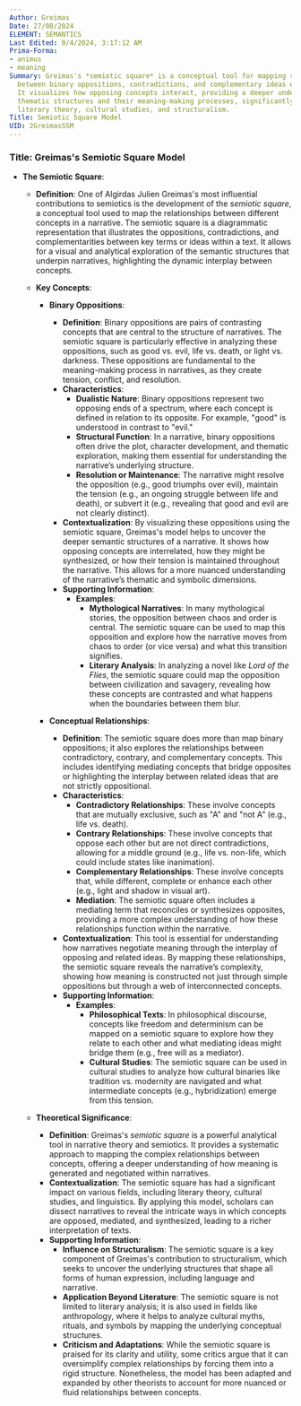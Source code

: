 ```yaml
---
Author: Greimas
Date: 27/08/2024
ELEMENT: SEMANTICS
Last Edited: 9/4/2024, 3:17:12 AM
Prima-Forma:
- animus
- meaning
Summary: Greimas's *semiotic square* is a conceptual tool for mapping relationships
  between binary oppositions, contradictions, and complementary ideas within narratives.
  It visualizes how opposing concepts interact, providing a deeper understanding of
  thematic structures and their meaning-making processes, significantly influencing
  literary theory, cultural studies, and structuralism.
Title: Semiotic Square Model
UID: 2GreimasSSM
---
```

### Title: **Greimas's Semiotic Square Model**

- **The Semiotic Square**:
  - **Definition**: One of Algirdas Julien Greimas's most influential contributions to semiotics is the development of the *semiotic square*, a conceptual tool used to map the relationships between different concepts in a narrative. The semiotic square is a diagrammatic representation that illustrates the oppositions, contradictions, and complementarities between key terms or ideas within a text. It allows for a visual and analytical exploration of the semantic structures that underpin narratives, highlighting the dynamic interplay between concepts.
  
  - **Key Concepts**:
    - **Binary Oppositions**:
      - **Definition**: Binary oppositions are pairs of contrasting concepts that are central to the structure of narratives. The semiotic square is particularly effective in analyzing these oppositions, such as good vs. evil, life vs. death, or light vs. darkness. These oppositions are fundamental to the meaning-making process in narratives, as they create tension, conflict, and resolution.
      - **Characteristics**:
        - **Dualistic Nature**: Binary oppositions represent two opposing ends of a spectrum, where each concept is defined in relation to its opposite. For example, "good" is understood in contrast to "evil."
        - **Structural Function**: In a narrative, binary oppositions often drive the plot, character development, and thematic exploration, making them essential for understanding the narrative’s underlying structure.
        - **Resolution or Maintenance**: The narrative might resolve the opposition (e.g., good triumphs over evil), maintain the tension (e.g., an ongoing struggle between life and death), or subvert it (e.g., revealing that good and evil are not clearly distinct).
      - **Contextualization**: By visualizing these oppositions using the semiotic square, Greimas's model helps to uncover the deeper semantic structures of a narrative. It shows how opposing concepts are interrelated, how they might be synthesized, or how their tension is maintained throughout the narrative. This allows for a more nuanced understanding of the narrative’s thematic and symbolic dimensions.
      - **Supporting Information**:
        - **Examples**:
          - **Mythological Narratives**: In many mythological stories, the opposition between chaos and order is central. The semiotic square can be used to map this opposition and explore how the narrative moves from chaos to order (or vice versa) and what this transition signifies.
          - **Literary Analysis**: In analyzing a novel like *Lord of the Flies*, the semiotic square could map the opposition between civilization and savagery, revealing how these concepts are contrasted and what happens when the boundaries between them blur.
    
    - **Conceptual Relationships**:
      - **Definition**: The semiotic square does more than map binary oppositions; it also explores the relationships between contradictory, contrary, and complementary concepts. This includes identifying mediating concepts that bridge opposites or highlighting the interplay between related ideas that are not strictly oppositional.
      - **Characteristics**:
        - **Contradictory Relationships**: These involve concepts that are mutually exclusive, such as "A" and "not A" (e.g., life vs. death).
        - **Contrary Relationships**: These involve concepts that oppose each other but are not direct contradictions, allowing for a middle ground (e.g., life vs. non-life, which could include states like inanimation).
        - **Complementary Relationships**: These involve concepts that, while different, complete or enhance each other (e.g., light and shadow in visual art).
        - **Mediation**: The semiotic square often includes a mediating term that reconciles or synthesizes opposites, providing a more complex understanding of how these relationships function within the narrative.
      - **Contextualization**: This tool is essential for understanding how narratives negotiate meaning through the interplay of opposing and related ideas. By mapping these relationships, the semiotic square reveals the narrative’s complexity, showing how meaning is constructed not just through simple oppositions but through a web of interconnected concepts.
      - **Supporting Information**:
        - **Examples**:
          - **Philosophical Texts**: In philosophical discourse, concepts like freedom and determinism can be mapped on a semiotic square to explore how they relate to each other and what mediating ideas might bridge them (e.g., free will as a mediator).
          - **Cultural Studies**: The semiotic square can be used in cultural studies to analyze how cultural binaries like tradition vs. modernity are navigated and what intermediate concepts (e.g., hybridization) emerge from this tension.
    
  - **Theoretical Significance**:
    - **Definition**: Greimas's *semiotic square* is a powerful analytical tool in narrative theory and semiotics. It provides a systematic approach to mapping the complex relationships between concepts, offering a deeper understanding of how meaning is generated and negotiated within narratives.
    - **Contextualization**: The semiotic square has had a significant impact on various fields, including literary theory, cultural studies, and linguistics. By applying this model, scholars can dissect narratives to reveal the intricate ways in which concepts are opposed, mediated, and synthesized, leading to a richer interpretation of texts.
    - **Supporting Information**:
      - **Influence on Structuralism**: The semiotic square is a key component of Greimas's contribution to structuralism, which seeks to uncover the underlying structures that shape all forms of human expression, including language and narrative.
      - **Application Beyond Literature**: The semiotic square is not limited to literary analysis; it is also used in fields like anthropology, where it helps to analyze cultural myths, rituals, and symbols by mapping the underlying conceptual structures.
      - **Criticism and Adaptations**: While the semiotic square is praised for its clarity and utility, some critics argue that it can oversimplify complex relationships by forcing them into a rigid structure. Nonetheless, the model has been adapted and expanded by other theorists to account for more nuanced or fluid relationships between concepts.
